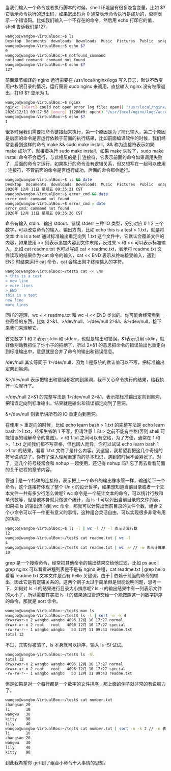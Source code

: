 当我们输入一个命令或者执行脚本的时候，shell 环境里有很多隐含变量，比如 $? 它表示命令执行的退出码，如果退出码为 0 通常表示命令执行是成功的，否则表示一个错误码。比如我们输入一个不存在的命令，然后用 echo 打印它的值，shell 告诉我们是127。

```bash
wangbo@wangbo-VirtualBox:~$ ls
Desktop  Documents  downloads  Downloads  Music  Pictures  Public  snap  Templates  test  Videos
wangbo@wangbo-VirtualBox:~$ echo $?
0
wangbo@wangbo-VirtualBox:~$ notfound_command
notfound_command: command not found
wangbo@wangbo-VirtualBox:~$ echo $?
127
```

前面章节编译的 nginx 运行需要在 /usr/local/nginx/logs 写入日志，默认不改变用户权限目录的情况，运行需要 sudo nginx 来调用，直接输入 nginx 没有权限退出，打印 $? 显示为 1。

```bash
wangbo@wangbo-VirtualBox:~$ nginx
nginx: [alert] could not open error log file: open() "/usr/local/nginx/logs/error.log" failed (13: Permission denied)
2020/12/11 09:27:58 [emerg] 11280#0: open() "/usr/local/nginx/logs/access.log" failed (13: Permission denied)
wangbo@wangbo-VirtualBox:~$ echo $?
1
```

很多时候我们需要把命令链接起来执行，第一个原因是为了简化输入，第二个原因是后面的命令是否运行依赖于前面的执行结果，比如前面编译软件的时候，我们经常会看到这样的命令 make && sudo make install，&& 称为连接符表示如果 make 成功了，就接着执行 sudo make install，如果 make 失败了，sudo make install 命令不会运行，与此相反的是 || 连接符，它表示前面的命令如果调用失败了，后面的命令才运行。如果执行的命令没有逻辑关系，但又想写在一起可以使用 ; 连接符，不管前面的命令是否运行成功，后面的命令都会运行。

```bash
wangbo@wangbo-VirtualBox:~$ ls && date
Desktop  Documents  downloads  Downloads  Music  Pictures  Public  snap  Templates  test  Videos
2020年 12月 11日 星期五 09:35:21 CST
wangbo@wangbo-VirtualBox:~$ error_cmd && date
error_cmd: command not found
wangbo@wangbo-VirtualBox:~$ error_cmd ; date
error_cmd: command not found
2020年 12月 11日 星期五 09:36:26 CST
```

命令有输入 stdin、输出 stdout、错误 stderr 三种 IO 类型，分别对应 0 1 2 三个数字，可以改变命令的输入、输出方向，比如 echo this is a test > 1.txt，就是将文本 this is a test 通过标准输出重定向到 1.txt 这个文件中，它默认会覆盖文件的内容，如果使用 >> 则表示追加内容到文件末尾，反过来 < 和 << 可以表示标准输入，比如 cat readme.txt 也可以写成 cat < readme.txt，表示将 readme.txt 文件读取的结果作为 cat 命令的输入，cat << END 表示从终端接受输入，遇到 END 时结束运行 cat 命令，cat 会输出刚才终端输入的字符。

```bash
wangbo@wangbo-VirtualBox:~/test$ cat << END
> this is a test
> new line
> more lines
> END
this is a test
new line
more lines
```

同样的道理，wc -l < readme.txt 和 wc -l << END 类似的。你可能会经常看到一些奇怪的东西，比如 2>&1、>/dev/null、>/dev/null 2>&1、&>/dev/null，接下来我们来理解它。

首先数字 1 和 2 表示 stdin 和 stderr，也就是输出和错误，&1表示引用 stdin，就好像别动我抓住了你小子的把柄了，所以 2>&1 的意思把命令的错误输出也重定向到标准输出中，意思就是合并了命令的输出和错误信息。

/dev/null 其实等同于 1>/dev/null，因为 1 是系统的默认值可以不写，把标准输出定向到黑洞。 

&>/dev/null 表示把输出和错误都定向到黑洞，我不关心命令执行的结果，给我执行一次就行了。

\>/dev/null 2>&1 的完整写法是  1>/dev/null 2>&1，表示把标准输出定向到黑洞，把错误定向到标准输出，结果就是输出和错误都定向到了黑洞。

&>/dev/null 则表示讲所有的 IO 重定向到黑洞。

在使用 > 重定向的时候，比如 echo learn bash > 1.txt 的完整写法是 echo learn bash 1>1.txt，经常生省略 1 不写，但请注意 1 和 > 之前不能有空格(否则 shell 可能错误的理解命令的意图)，> 和 1.txt 之间可以有空格，为了方便，通常在 1 和 >、1.txt 之间我们都不写空格，但也因人而异，你可以试试 echo learn bash 1 >1.txt 的结果，看看 1.txt 文件了是什么内容。到这里，我希望我把这几个奇怪的符号说清楚了，你有了深入理解重定向的基本知识，遇到的时候不会紧张了。对了，这几个符号经常会和 nohup 一起使用，还记得 nohup 吗? 忘了再去看看前面的关于进程的章节内容。

管道 | 是一个特殊的连接符，表示把上一个命令的输出像水管一样，输送给下一个命令，这个连接符体现了整个 Unix 的设计哲学，如果想知道当前目录或者一个文本文件一共有多少行怎么做呢? wc 命令是一个统计文本的命令，可以统计行数和单词数等，但是他本身就只做这个统计，而 ls -l 可以列出当前目录的文件列表，如果把 ls 的输出流向到 wc 命令，那就可以计算出当前目录的文件个数，组合 2 个小命令可以干一件更有意义的事情，这种组合灵活自由，可以实现很多非常有用的功能。

```bash
wangbo@wangbo-VirtualBox:~$ ls -l | wc -l // -l 表示计算行数
12
wangbo@wangbo-VirtualBox:~/test$ cat readme.txt | wc -l 
4
wangbo@wangbo-VirtualBox:~/test$ cat readme.txt | wc -w // -w 表示计算单词数
10
```

grep 是一个搜索命令，经常把其他命令的输出结果交给他过滤，比如 ps aux | grep nginx 可以看看进程列表是不是有 nginx 进程，cat readme.txt | grep hello 看看 readme.txt 文本文件是否有 hello 关键词。由于 | 依赖于前面的命令的输出，因此它是有逻辑关系的。这两个例子太过于简单但是很能说明问题，思考一下，如何对 ls -l 的结果进行目录大小排序呢? ls -l 的输出结果中有一列表示文件的大小了，所以需要其实把 ls -l 的结果通过管道交给一个能按照这一列数字排序的命令，那就是 sort 命令。

```bash
wangbo@wangbo-VirtualBox:~/test$ man ls
wangbo@wangbo-VirtualBox:~/test$ ls -l | sort -n -k 4
drwxrwxr-x 2 wangbo wangbo 4096 12月 10 17:27 normal
drwxr-xr-x 2 root   root   4096 12月 10 17:27 special
-rw-rw-r-- 1 wangbo wangbo   53 12月 11 09:43 readme.txt
total 12
```

不过，其实你被骗了，ls 本身就可以排序，输入 ls -Sl 试试。

```bash
wangbo@wangbo-VirtualBox:~/test$ ls -Sl
total 12
drwxrwxr-x 2 wangbo wangbo 4096 12月 10 17:27 normal
drwxr-xr-x 2 root   root   4096 12月 10 17:27 special
-rw-rw-r-- 1 wangbo wangbo   53 12月 11 09:43 readme.txt
```

但是如果是对一个每行都是一个数字的文件排序，那上面的例子就非常的有说服力了。

```bash
wangbo@wangbo-VirtualBox:~/test$ cat number.txt
zhangsan 20
li       10
wangwu   30
kitty    90
lily     40
wangbo@wangbo-VirtualBox:~/test$ cat number.txt | sort -n -k 2 // -n 表示按数字大小排序 -k 是指定排序的列
li       10
zhangsan 20
wangwu   30
lily     40
kitty    90
```

到此我希望你 get 到了组合小命令干大事情的思想。
